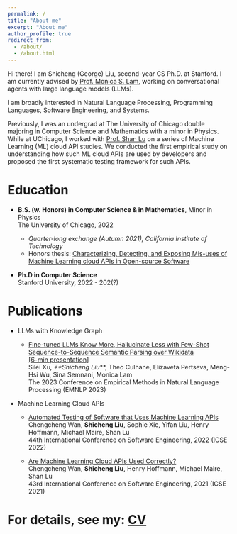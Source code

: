 ```yaml
---
permalink: /
title: "About me"
excerpt: "About me"
author_profile: true
redirect_from: 
  - /about/
  - /about.html
---
```


Hi there! I am Shicheng (George) Liu, second-year CS Ph.D. at Stanford. I am currently advised by [Prof. Monica S. Lam](https://suif.stanford.edu/~lam/), working on conversational agents with large language models (LLMs).

I am broadly interested in Natural Language Processing, Programming Languages, Software Engineering, and Systems.

Previously, I was an undergrad at The University of Chicago double majoring in Computer Science and Mathematics with a minor in Physics. While at UChicago, I worked with [Prof. Shan Lu](http://people.cs.uchicago.edu/~shanlu/) on a series of Machine Learning (ML) cloud API studies. We conducted the first empirical study on understanding how such ML cloud APIs are used by developers and proposed the first systematic testing framework for such APIs.


Education
======
* **B.S. (w. Honors) in Computer Science & in Mathematics**, Minor in Physics <br />
The University of Chicago, 2022 
   - *Quarter-long exchange (Autumn 2021), California Institute of Technology*
   - Honors thesis: [Characterizing, Detecting, and Exposing Mis-uses of Machine Learning cloud APIs in Open-source Software](http://george1459.github.io/files/Shicheng_Liu_Honors_CS_Bachelor_Thesis.pdf) <br />

* **Ph.D in Computer Science** <br />
Stanford University, 2022 - 202(?)

Publications
======
* LLMs with Knowledge Graph
  - [Fine-tuned LLMs Know More, Hallucinate Less with Few-Shot Sequence-to-Sequence Semantic Parsing over Wikidata](https://nlp.stanford.edu/pubs/xu2023wikidata.pdf) <br />
  [[6-min presentation]](https://drive.google.com/file/d/1QwobWmW9sGAvqi4aWwh5ht3DdDcOLu8Q/view?usp=sharing) <br />
  Silei Xu<sup>*</sup>, **Shicheng Liu<sup>*</sup>**, Theo Culhane, Elizaveta Pertseva, Meng-Hsi Wu, Sina Semnani, Monica Lam <br />
  The 2023 Conference on Empirical Methods in Natural Language Processing (EMNLP 2023) <br />

* Machine Learning Cloud APIs
  - [Automated Testing of Software that Uses Machine Learning APIs](http://george1459.github.io/files/ICSE-22-testing.pdf) <br />
  Chengcheng Wan, **Shicheng Liu**, Sophie Xie, Yifan Liu, Henry Hoffmann, Michael Maire, Shan Lu <br />
  44th International Conference on Software Engineering, 2022 (ICSE 2022) <br />

  - [Are Machine Learning Cloud APIs Used Correctly?](http://george1459.github.io/files/ICSE-21-empirical-study.pdf) <br />
  Chengcheng Wan, **Shicheng Liu**, Henry Hoffmann, Michael Maire, Shan Lu <br />
  43rd International Conference on Software Engineering, 2021 (ICSE 2021) <br />

For details, see my: [CV](http://george1459.github.io/files/Shicheng_Liu_CV_publish.pdf)
======
